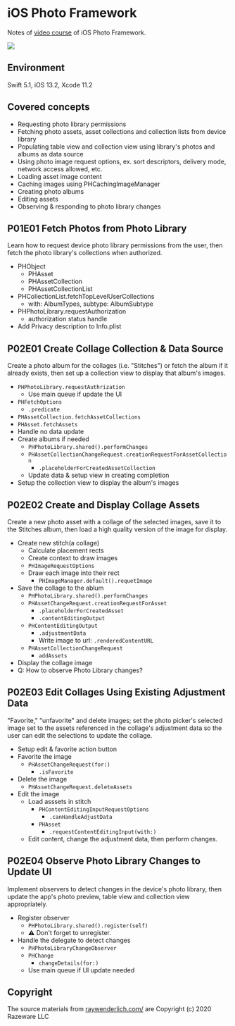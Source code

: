 # iOS Photo Framework

Notes of  [video course](https://www.raywenderlich.com/7910383-ios-photos-framework) of iOS Photo Framework. 

![](https://files.betamax.raywenderlich.com/attachments/collections/229/af5865b5-0ef0-4878-a36a-34972275b674.png)

## Environment

 Swift 5.1, iOS 13.2, Xcode 11.2



## Covered concepts

- Requesting photo library permissions
- Fetching photo assets, asset collections and collection lists from device library
- Populating table view and collection view using library's photos and albums as data source
- Using photo image request options, ex. sort descriptors, delivery mode, network access allowed, etc.
- Loading asset image content
- Caching images using PHCachingImageManager
- Creating photo albums
- Editing assets
- Observing & responding to photo library changes



## P01E01 Fetch Photos from Photo Library

Learn how to request device photo library permissions from the user, then fetch the photo library's collections when authorized.

* PHObject
  * PHAsset
  * PHAssetCollection
  * PHAssetCollectionList
* PHCollectionList.fetchTopLevelUserCollections
  * with: AlbumTypes, subtype: AlbumSubtype
* PHPhotoLibrary.requestAuthorization
  * authorization status handle
* Add Privacy description to Info.plist



## P02E01 Create Collage Collection & Data Source

Create a photo album for the collages (i.e. "Stitches") or fetch the album if it already exists, then set up a collection view to display that album's images.

* `PHPhotoLibrary.requestAuthrization`
  * Use main queue if update the UI
* `PHFetchOptions`
  * `.predicate`
* `PHAssetCollection.fetchAssetCollections`
* `PHAsset.fetchAssets`
* Handle no data update
* Create albums if needed
  * `PHPhotoLibrary.shared().performChanges`
  * `PHAssetCollectionChangeRequest.creationRequestForAssetCollection`
    * `.placeholderForCreatedAssetCollection`
  * Update data & setup view in creating completion
* Setup the collection view to display the album's images



## P02E02 Create and Display Collage Assets

Create a new photo asset with a collage of the selected images, save it to the Stitches album, then load a high quality version of the image for display.

* Create new stitch(a collage)
  * Calculate placement rects
  * Create context to draw images
  * `PHImageRequestOptions`
  * Draw each image into their rect
    * `PHImageManager.default().requetImage`
* Save the collage to the ablum
  * `PHPhotoLibrary.shared().performChanges`
  * `PHAssetChangeRequest.creationRequestForAsset`
    * `.placeholderForCreatedAsset`
    * `.contentEditingOutput`
  * `PHContentEditingOutput`
    * `.adjustmentData`
    * Write image to url: `.renderedContentURL`
  * `PHAssetCollectionChangeRequest`
    * `addAssets`
* Display the collage image
* Q: How to observe Photo Library changes?



## P02E03 Edit Collages Using Existing Adjustment Data

"Favorite," "unfavorite" and delete images; set the photo picker's selected image set to the assets referenced in the collage's adjustment data so the user can edit the selections to update the collage.

* Setup edit & favorite action button
* Favorite the image
  * `PHAssetChangeRequest(for:)`
    * `.isFavorite`
* Delete the image
  * `PHAssetChangeRequest.deleteAssets`
* Edit the image
  * Load asssets in stitch
    * `PHContentEditingInputRequestOptions`
      * `.canHandleAdjustData`
    * `PHAsset`
      * `.requestContentEditingInput(with:)`
  * Edit content, change the adjustment data, then perform changes.



## P02E04 Observe Photo Library Changes to Update UI

Implement observers to detect changes in the device's photo library, then update the app's photo preview, table view and collection view appropriately.

* Register observer
  * `PHPhotoLibrary.shared().register(self)`
  * ⚠️ Don't forget to unregister.
* Handle the delegate to detect changes
  * `PHPhotoLibraryChangeObserver`
  * `PHChange`
    * `changeDetails(for:)`
  * Use main queue if UI update needed



## Copyright

The source materials from [raywenderlich.com/](https://www.raywenderlich.com/) are Copyright (c) 2020 Razeware LLC